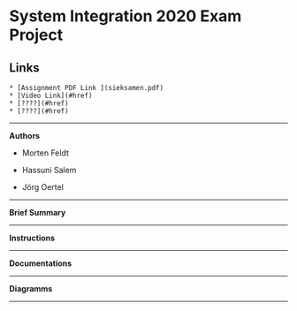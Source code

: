 # System Integration 2020 Exam Project


## Links

    * [Assignment PDF Link ](sieksamen.pdf)
    * [Video Link](#href)
    * [????](#href)
    * [????](#href)

* * *

**Authors**

- Morten Feldt

- Hassuni Salem

- Jörg Oertel

* * *

**Brief Summary**

* * *

**Instructions**

* * *

**Documentations**

* * *

**Diagramms**

* * *


